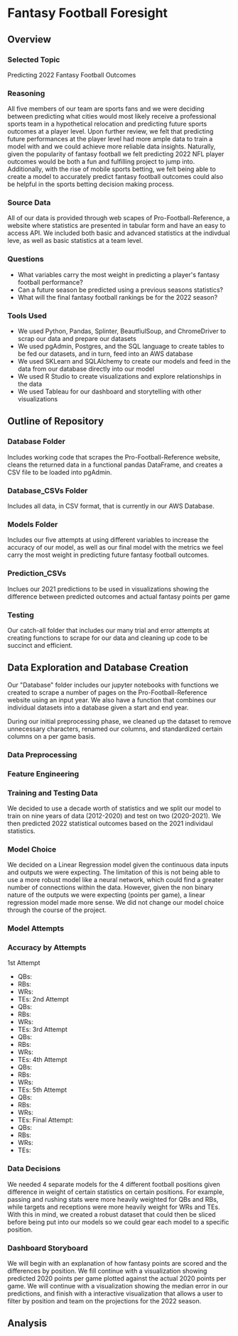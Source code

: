 # Fantasy Football Foresight
## Overview
### Selected Topic
Predicting 2022 Fantasy Football Outcomes

### Reasoning
All five members of our team are sports fans and we were deciding between predicting what cities would most likely receive a professional sports team in a hypothetical relocation and predicting future sports outcomes at a player level. Upon further review, we felt that predicting future performances at the player level had more ample data to train a model with and we could achieve more reliable data insights. Naturally, given the popularity of fantasy football we felt predicting 2022 NFL player outcomes would be both a fun and fulfilling project to jump into. Additionally, with the rise of mobile sports betting, we felt being able to create a model to accurately predict fantasy football outcomes could also be helpful in the sports betting decision making process.

### Source Data
All of our data is provided through web scapes of Pro-Football-Reference, a website where statistics are presented in tabular form and have an easy to access API. We included both basic and advanced statistics at the indivdual leve, as well as basic statistics at a team level.
### Questions
- What variables carry the most weight in predicting a player's fantasy football performance?
- Can a future season be predicted using a previous seasons statistics?
- What will the final fantasy football rankings be for the 2022 season?
### Tools Used
- We used Python, Pandas, Splinter, BeautfiulSoup, and ChromeDriver to scrap our data and prepare our datasets
- We used pgAdmin, Postgres, and the SQL language to create tables to be fed our datasets, and in turn, feed into an AWS database
- We used SKLearn and SQLAlchemy to create our models and feed in the data from our database directly into our model
- We used R Studio to create visualizations and explore relationships in the data
- We used Tableau for our dashboard and storytelling with other visualizations

## Outline of Repository
### Database Folder
Includes working code that scrapes the Pro-Football-Reference website, cleans the returned data in a functional pandas DataFrame, and creates a CSV file to be loaded into pgAdmin. 
### Database_CSVs Folder
Includes all data, in CSV format, that is currently in our AWS Database.
### Models Folder
Includes our five attempts at using different variables to increase the accuracy of our model, as well as our final model with the metrics we feel carry the most weight in predicting future fantasy football outcomes.
### Prediction_CSVs
Inclues our 2021 predictions to be used in visualizations showing the difference between predicted outcomes and actual fantasy points per game
### Testing
Our catch-all folder that includes our many trial and error attempts at creating functions to scrape for our data and cleaning up code to be succinct and efficient.

## Data Exploration and Database Creation
Our "Database" folder includes our jupyter notebooks with functions we created to scrape a number of pages on the Pro-Football-Reference website using an input year. We also have a function that combines our individual datasets into a database given a start and end year. 

During our initial preprocessing phase, we cleaned up the dataset to remove unnecessary characters, renamed our columns, and standardized certain columns on a per game basis. 
### Data Preprocessing
### Feature Engineering

### Training and Testing Data
We decided to use a decade worth of statistics and we split our model to train on nine years of data (2012-2020) and test on two (2020-2021). We then predicted 2022 statistical outcomes based on the 2021 individaul statistics. 

### Model Choice
We decided on a Linear Regression model given the continuous data inputs and outputs we were expecting. The limitation of this is not being able to use a more robust model like a neural network, which could find a greater number of connections within the data. However, given the non binary nature of the outputs we were expecting (points per game), a linear regression model made more sense. We did not change our model choice through the course of the project.

### Model Attempts

### Accuracy by Attempts
1st Attempt
 - QBs:
 - RBs:
 - WRs:
 - TEs:
2nd Attempt
 - QBs:
 - RBs:
 - WRs:
 - TEs:
 3rd Attempt
 - QBs:
 - RBs:
 - WRs:
 - TEs:
 4th Attempt
 - QBs:
 - RBs:
 - WRs:
 - TEs:
 5th Attempt
 - QBs:
 - RBs:
 - WRs:
 - TEs:
 Final Attempt:
 - QBs:
 - RBs:
 - WRs:
 - TEs:

### Data Decisions
We needed 4 separate models for the 4 different football positions given difference in weight of certain statistics on certain positions. For example, passing and rushing stats were more heavily weighted for QBs and RBs, while targets and receptions were more heavily weight for WRs and TEs. With this in mind, we created a robust dataset that could then be sliced before being put into our models so we could gear each model to a specific position. 

### Dashboard Storyboard
We will begin with an explanation of how fantasy points are scored and the differences by position. We fill continue with a visualization showing predicted 2020 points per game plotted against the actual 2020 points per game. We will continue with a visualization showing the median error in our predictions, and finish with a interactive visualization that allows a user to filter by position and team on the projections for the 2022 season. 

## Analysis